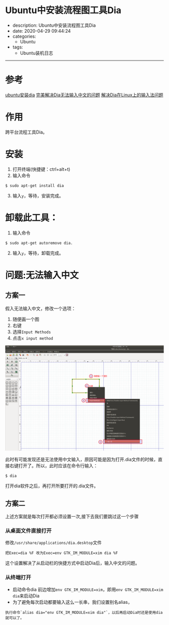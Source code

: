 #   Ubuntu中安装流程图工具Dia
+   description: Ubuntu中安装流程图工具Dia
+   date: 2020-04-29 09:44:24
+   categories:
    - Ubuntu
+   tags:
    - Ubuntu装机日志

---

#   参考
[ubuntu安装dia](https://www.cnblogs.com/yibeimingyue/p/11843963.html)
[完美解决Dia无法输入中文的问题](https://www.jianshu.com/p/9a7d736126d1)
[解决Dia在Linux上的输入法问题](https://jlice.top/p/7k91v/)

#	作用
跨平台流程工具Dia。

#	安装
1.	打开终端(快捷键：ctrl+alt+t)
2.	输入命令
```
$ sudo apt-get install dia
```
3.	输入`y`，等待，安装完成。


#	卸载此工具：
1.	输入命令
```
$ sudo apt-get autoremove dia.
```
2.	输入`y`，等待，卸载完成。

#	问题:无法输入中文
##  方案一
假入无法输入中文，修改一个选项：
1.  随便画一个图
2.  右键
3.	选择`Input Methods`
4.	点击`x input method`

![](../images/2020/04/20200429001.png)


此时有可能发现还是无法使用中文输入，原因可能是因为打开.dia文件的时候，直接右键打开了。所以，此时应该在命令行输入：
```
$ dia
```
打开dia软件之后，再打开所要打开的.dia文件。


##  方案二
上述方案就是每次打开都必须设置一次,接下去我们要跳过这一个步骤
### 从桌面文件直接打开
修改`/usr/share/applications/dia.desktop`文件
```
把Exec=dia %F 改为Exec=env GTK_IM_MODULE=xim dia %F
```
这个设置解决了从启动栏的快捷方式中启动Dia后，输入中文的问题。

### 从终端打开
+   启动命令dia 前边增加`env GTK_IM_MODULE=xim`，即用`env GTK_IM_MODULE=xim dia`来启动Dia
+   为了避免每次启动都要输入这么一长串，我们设置别名alias，
```
执行命令`alias dia="env GTK_IM_MODULE=xim dia"`，以后再启动Dia时还是使用dia就可以了。
```
